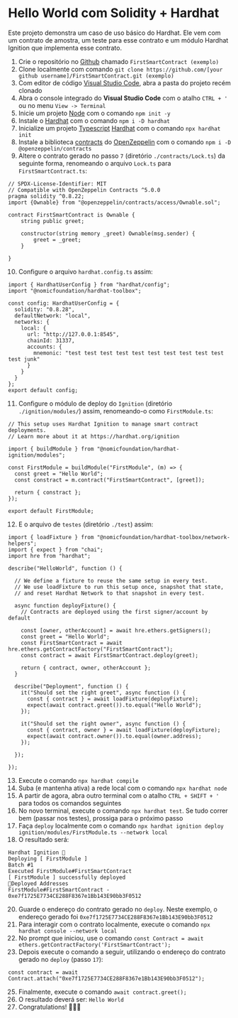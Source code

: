 # Hello World com Solidity + Hardhat

Este projeto demonstra um caso de uso básico do Hardhat. Ele vem com um contrato de amostra, um teste para esse contrato e um módulo Hardhat Ignition que implementa esse contrato.

1. Crie o repositório no [Github](https://github.com/) chamado `FirstSmartContract (exemplo)`
2. Clone localmente com comando
```git clone https://github.com/[your github username]/FirstSmartContract.git (exemplo)```
4. Com editor de código [Visual Studio Code](https://code.visualstudio.com/download), abra a pasta do projeto recém clonado
5. Abra o console integrado do **Visual Studio Code** com o atalho `CTRL + '` ou no menu `View -> Terminal`
6. Inicie um projeto [Node](https://nodejs.org/pt) com o comando ```npm init -y```
7. Instale o [Hardhat](https://hardhat.org/) com o comando ```npm i -D hardhat```
8. Inicialize um projeto [Typescript](https://www.typescriptlang.org/) [Hardhat](https://hardhat.org/) com o comando ```npx hardhat init```
9. Instale a biblioteca [contracts](https://github.com/OpenZeppelin/openzeppelin-contracts) do [OpenZeppelin](https://www.openzeppelin.com/) com o comando ```npm i -D @openzeppelin/contracts```
10. Altere o contrato gerado no passo `7` (diretório `./contracts/Lock.ts`) da seguinte forma, renomeando o arquivo `Lock.ts` para `FirstSmartContract.ts`:
```
// SPDX-License-Identifier: MIT
// Compatible with OpenZeppelin Contracts ^5.0.0
pragma solidity ^0.8.22;
import {Ownable} from "@openzeppelin/contracts/access/Ownable.sol";  

contract FirstSmartContract is Ownable {
    string public greet;  

    constructor(string memory _greet) Ownable(msg.sender) {
        greet = _greet;
    }

}
```
10. Configure o arquivo `hardhat.config.ts` assim: 
```
import { HardhatUserConfig } from "hardhat/config";
import "@nomicfoundation/hardhat-toolbox";  

const config: HardhatUserConfig = {
  solidity: "0.8.28",
  defaultNetwork: "local",
  networks: {
    local: {
      url: "http://127.0.0.1:8545",
      chainId: 31337,
      accounts: {
        mnemonic: "test test test test test test test test test test test junk"
      }
    }
  }
};
export default config;
```

11. Configure o módulo de deploy do `Ignition` (diretório `./ignition/modules/`) assim, renomeando-o como `FirstModule.ts`:
```
// This setup uses Hardhat Ignition to manage smart contract deployments.
// Learn more about it at https://hardhat.org/ignition

import { buildModule } from "@nomicfoundation/hardhat-ignition/modules";  

const FirstModule = buildModule("FirstModule", (m) => {
  const greet = "Hello World";
  const constract = m.contract("FirstSmartContract", [greet]); 

  return { constract };
});  

export default FirstModule;
```
12. E o arquivo de `testes` (diretório `./test`) assim:
```
import { loadFixture } from "@nomicfoundation/hardhat-toolbox/network-helpers";
import { expect } from "chai";
import hre from "hardhat";  

describe("HelloWorld", function () {

  // We define a fixture to reuse the same setup in every test.
  // We use loadFixture to run this setup once, snapshot that state,
  // and reset Hardhat Network to that snapshot in every test.
  
  async function deployFixture() {
    // Contracts are deployed using the first signer/account by default
    
    const [owner, otherAccount] = await hre.ethers.getSigners();
    const greet = "Hello World";
    const FirstSmartContract = await hre.ethers.getContractFactory("FirstSmartContract");
    const contract = await FirstSmartContract.deploy(greet);

    return { contract, owner, otherAccount };
  }  

  describe("Deployment", function () {
    it("Should set the right greet", async function () {
      const { contract } = await loadFixture(deployFixture);
      expect(await contract.greet()).to.equal("Hello World");
    });

    it("Should set the right owner", async function () {
      const { contract, owner } = await loadFixture(deployFixture);
      expect(await contract.owner()).to.equal(owner.address);
    });

  });  

});
```
13. Execute o comando ```npx hardhat compile```
14. Suba (e mantenha ativa) a rede local com o comando ```npx hardhat node```
15. A partir de agora, abra outro terminal com o atalho `CTRL + SHIFT + '` para todos os comandos seguintes
16. No novo terminal, execute o comando ```npx hardhat test```. Se tudo correr bem (passar nos testes), prossiga para o próximo passo
17. Faça `deploy` localmente com o comando ```npx hardhat ignition deploy ignition/modules/FirstModule.ts --network local```
18. O resultado será:
```
Hardhat Ignition 🚀
Deploying [ FirstModule ]
Batch #1
Executed FirstModule#FirstSmartContract
[ FirstModule ] successfully deployed 
🚀Deployed Addresses
FirstModule#FirstSmartContract - 0xe7f1725E7734CE288F8367e1Bb143E90bb3F0512
```	

	
20. Guarde o endereço do contrato gerado no `deploy`. Neste exemplo, o endereço gerado foi `0xe7f1725E7734CE288F8367e1Bb143E90bb3F0512`
21. Para interagir com o contrato localmente, execute o comando ```npx hardhat console --network local```
22. No prompt que iniciou, use o comando ```const Contract = await ethers.getContractFactory('FirstSmartContract');```
23. Depois execute o comando a seguir, utilizando o endereço do contrato gerado no `deploy` (passo `17`):
```
const contract = await Contract.attach("0xe7f1725E7734CE288F8367e1Bb143E90bb3F0512");
```
25. Finalmente, execute o comando ```await contract.greet();```
26. O resultado deverá ser: ```Hello World```
27. Congratulations! 🚀🚀🚀
